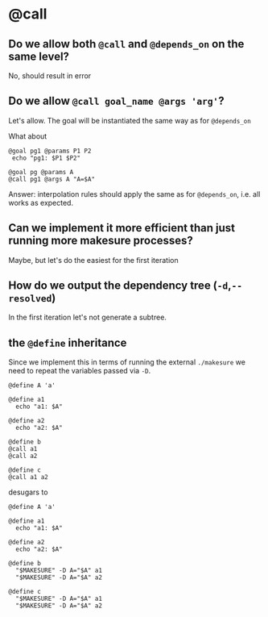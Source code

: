 
# @call

## Do we allow both `@call` and `@depends_on` on the same level?

No, should result in error

## Do we allow `@call goal_name @args 'arg'`?

Let's allow. The goal will be instantiated the same way as for `@depends_on`

What about

```shell
@goal pg1 @params P1 P2
 echo "pg1: $P1 $P2"

@goal pg @params A
@call pg1 @args A "A=$A"
```

Answer: interpolation rules should apply the same as for `@depends_on`, i.e. all works as expected.

## Can we implement it more efficient than just running more makesure processes?

Maybe, but let's do the easiest for the first iteration

## How do we output the dependency tree (`-d`,`--resolved`)

In the first iteration let's not generate a subtree. 

## the `@define` inheritance

Since we implement this in terms of running the external `./makesure` we need to repeat the variables passed via `-D`.

```shell
@define A 'a'

@define a1
  echo "a1: $A"
  
@define a2
  echo "a2: $A"
  
@define b
@call a1 
@call a2 

@define c
@call a1 a2 
```

desugars to 

```shell
@define A 'a'

@define a1
  echo "a1: $A"
  
@define a2
  echo "a2: $A"
  
@define b
  "$MAKESURE" -D A="$A" a1
  "$MAKESURE" -D A="$A" a2
  
@define c
  "$MAKESURE" -D A="$A" a1
  "$MAKESURE" -D A="$A" a2
```
